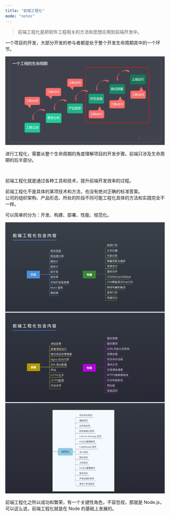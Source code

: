 ```yaml
---
title: "前端工程化"
mode: "notes"
---
```


> 前端工程化是把软件工程相关的方法和思想应用到前端开发中。

一个项目的开发，大部分开发的参与者都是处于整个开发生命周期其中的一个环节。

<img src="./images/lifecycle.png" width=680>

进行工程化，需要从整个生命周期的角度理解项目的开发步骤。前端只涉及生命周期的后半部分。

<br>

前端工程化就是通过各种工具和技术，提升前端开发效率的过程。

前端工程化不是具体的某项技术和方法，也没有绝对正确的标准答案。  
公司的组织架构、产品形态、所处的阶段不同可能工程化具体的方法和实践完全不一样。

可以简单的分为：开发、构建、部署、性能、规范化。

<img src="./images/engineer-1.png" width=680>
<br/>
<img src="./images/engineer-2.png" width=680>
<br/>
<img src="./images/engineer-3.png" width=680>

前端工程化之所以成功和繁荣，有一个关键性角色，不容忽视，那就是 Node.js，可以这么说，前端工程化就是在 Node 的基础上发展的。
